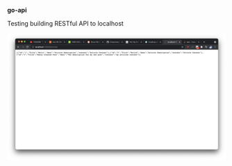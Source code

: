 **go-api**

Testing building RESTful API to localhost

![img JSON request](/media/jsonArticles.png)
